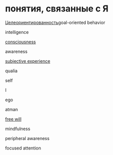 # понятия, связанные с Я
[Целеориентированность](%D0%A6%D0%B5%D0%BB%D0%B5%D0%BE%D1%80%D0%B8%D0%B5%D0%BD%D1%82%D0%B8%D1%80%D0%BE%D0%B2%D0%B0%D0%BD%D0%BD%D0%BE%D1%81%D1%82%D1%8C)goal-oriented behavior

intelligence

[consciousness](%D1%81%D0%BE%D0%B7%D0%BD%D0%B0%D0%BD%D0%B8%D0%B5)

awareness

[subjective experience](%D0%BF%D0%BE%D0%BD%D1%8F%D1%82%D0%B8%D1%8F%2C%20%D1%81%D0%B2%D1%8F%D0%B7%D0%B0%D0%BD%D0%BD%D1%8B%D0%B5%20%D1%81%20%D0%AF/%D1%81%D1%83%D0%B1%D1%8A%D0%B5%D0%BA%D1%82%D0%B8%D0%B2%D0%BD%D1%8B%D0%B9%20%D0%BE%D0%BF%D1%8B%D1%82.md)

qualia

self

I

ego

atman

[free will](%D0%BF%D0%BE%D0%BD%D1%8F%D1%82%D0%B8%D1%8F,%20%D1%81%D0%B2%D1%8F%D0%B7%D0%B0%D0%BD%D0%BD%D1%8B%D0%B5%20%D1%81%20%D0%AF#root/vCIIhqMwQ9RB/vf345p1dSIMU/4fUfiaklwX5b)

mindfulness

peripheral awareness

focused attention